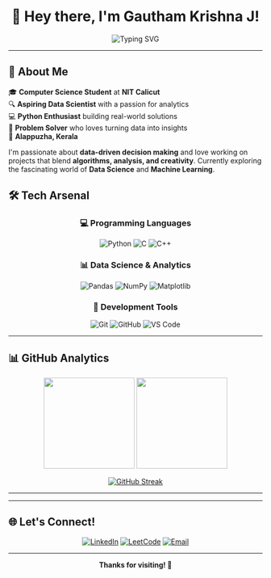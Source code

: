 <div align="center">
  
# 👋 Hey there, I'm **Gautham Krishna J**!

<img src="https://readme-typing-svg.herokuapp.com?font=Fira+Code&size=22&duration=3000&pause=1000&color=36BCF7&center=true&vCenter=true&width=600&lines=CS+Undergrad+at+NIT+Calicut;Aspiring+Data+Scientist;Passionate+Python+Developer;Data-Driven+Problem+Solver" alt="Typing SVG" />

</div>

---

## 🌟 About Me

🎓 **Computer Science Student** at **NIT Calicut**  
🔍 **Aspiring Data Scientist** with a passion for analytics  
💻 **Python Enthusiast** building real-world solutions  
🧠 **Problem Solver** who loves turning data into insights  
📍 **Alappuzha, Kerala**

I'm passionate about **data-driven decision making** and love working on projects that blend **algorithms, analysis, and creativity**. Currently exploring the fascinating world of **Data Science** and **Machine Learning**.


## 🛠️ **Tech Arsenal**

<div align="center">

### 💻 **Programming Languages**
![Python](https://img.shields.io/badge/Python-3776AB?style=for-the-badge&logo=python&logoColor=white)
![C](https://img.shields.io/badge/C-00599C?style=for-the-badge&logo=c&logoColor=white)
![C++](https://img.shields.io/badge/C++-00599C?style=for-the-badge&logo=cplusplus&logoColor=white)

### 📊 **Data Science & Analytics**
![Pandas](https://img.shields.io/badge/Pandas-150458?style=for-the-badge&logo=pandas&logoColor=white)
![NumPy](https://img.shields.io/badge/NumPy-013243?style=for-the-badge&logo=numpy&logoColor=white)
![Matplotlib](https://img.shields.io/badge/Matplotlib-11557c?style=for-the-badge&logo=python&logoColor=white)

### 🔧 **Development Tools**
![Git](https://img.shields.io/badge/Git-F05032?style=for-the-badge&logo=git&logoColor=white)
![GitHub](https://img.shields.io/badge/GitHub-181717?style=for-the-badge&logo=github&logoColor=white)
![VS Code](https://img.shields.io/badge/VS_Code-007ACC?style=for-the-badge&logo=visualstudiocode&logoColor=white)

</div>

---

## 📊 **GitHub Analytics**

<div align="center">
  
<img height="180em" src="https://github-readme-stats.vercel.app/api?username=gauthamburg&show_icons=true&theme=tokyonight&include_all_commits=true&count_private=true"/>
<img height="180em" src="https://github-readme-stats.vercel.app/api/top-langs/?username=gauthamburg&layout=compact&langs_count=8&theme=tokyonight"/>

</div>

<div align="center">
  
[![GitHub Streak](https://github-readme-streak-stats.herokuapp.com/?user=gauthamburg&theme=tokyonight)](https://git.io/streak-stats)

</div>

---

---

## 🌐 **Let's Connect!**

<div align="center">
  
[![LinkedIn](https://img.shields.io/badge/LinkedIn-0077B5?style=for-the-badge&logo=linkedin&logoColor=white)](https://www.linkedin.com/in/gautham-krishna-j-474033285/)
[![LeetCode](https://img.shields.io/badge/LeetCode-FFA116?style=for-the-badge&logo=leetcode&logoColor=black)](https://leetcode.com/gtkrj/)
[![Email](https://img.shields.io/badge/Email-D14836?style=for-the-badge&logo=gmail&logoColor=white)](mailto:gauthamkrishnajkdply@gmail.com)

</div>

---

<div align="center">


**Thanks for visiting! 🚀**

</div>

